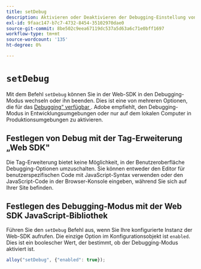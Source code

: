 ```yaml
---
title: setDebug
description: Aktivieren oder Deaktivieren der Debugging-Einstellung von Web SDK.
exl-id: 9faac147-b7c7-4732-8454-35102970dae0
source-git-commit: 8be502c9eea67119dc537a5d63a6c71e0bff1697
workflow-type: tm+mt
source-wordcount: '135'
ht-degree: 0%

---
```


# `setDebug`

Mit dem Befehl `setDebug` können Sie in der Web-SDK in den Debugging-Modus wechseln oder ihn beenden. Dies ist eine von mehreren Optionen, die für das [Debugging“ verfügbar &#x200B;](../use-cases/debugging.md). Adobe empfiehlt, den Debugging-Modus in Entwicklungsumgebungen oder nur auf dem lokalen Computer in Produktionsumgebungen zu aktivieren.

## Festlegen von Debug mit der Tag-Erweiterung „Web SDK&quot;

Die Tag-Erweiterung bietet keine Möglichkeit, in der Benutzeroberfläche Debugging-Optionen umzuschalten. Sie können entweder den Editor für benutzerspezifischen Code mit JavaScript-Syntax verwenden oder den JavaScript-Code in der Browser-Konsole eingeben, während Sie sich auf Ihrer Site befinden.

## Festlegen des Debugging-Modus mit der Web SDK JavaScript-Bibliothek

Führen Sie den `setDebug` Befehl aus, wenn Sie Ihre konfigurierte Instanz der Web-SDK aufrufen. Die einzige Option im Konfigurationsobjekt ist `enabled`. Dies ist ein boolescher Wert, der bestimmt, ob der Debugging-Modus aktiviert ist.

```js
alloy("setDebug", {"enabled": true});
```
